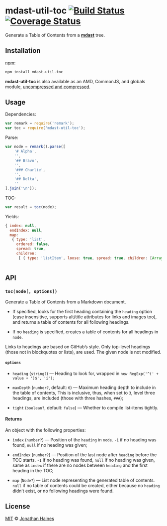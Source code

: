 # mdast-util-toc [![Build Status][build-badge]][build-status] [![Coverage Status][coverage-badge]][coverage-status]

Generate a Table of Contents from a [**mdast**][mdast] tree.

## Installation

[npm][]:

```bash
npm install mdast-util-toc
```

**mdast-util-toc** is also available as an AMD, CommonJS, and globals
module, [uncompressed and compressed][releases].

## Usage

Dependencies:

```javascript
var remark = require('remark');
var toc = require('mdast-util-toc');

```

Parse:

```javascript
var node = remark().parse([
    '# Alpha',
    '',
    '## Bravo',
    '',
    '### Charlie',
    '',
    '## Delta',
    ''
].join('\n'));

```

TOC:

```javascript
var result = toc(node);

```

Yields:

```js
{ index: null,
  endIndex: null,
  map: 
   { type: 'list',
     ordered: false,
     spread: true,
     children: 
      [ { type: 'listItem', loose: true, spread: true, children: [Array] } ] } }
```

```javascript

```

## API

### `toc(node[, options])`

Generate a Table of Contents from a Markdown document.

*   If specified, looks for the first heading containing the `heading`
    option (case insensitive, supports alt/title attributes for links
    and images too), and returns a table of contents for all following
    headings.

*   If no `heading` is specified, creates a table of contents for all
    headings in `node`.

Links to headings are based on GitHub’s style.  Only top-level headings
(those not in blockquotes or lists), are used.  The given node is not
modified.

#### `options`

*   `heading` (`string?`)
    — Heading to look for, wrapped in `new RegExp('^(' + value + ')$', 'i');`

*   `maxDepth` (`number?`, default: `6`)
    — Maximum heading depth to include in the table of contents,
    This is inclusive, thus, when set to `3`, level three headings,
    are included (those with three hashes, `###`);

*   `tight` (`boolean?`, default: `false`)
    — Whether to compile list-items tightly.

#### Returns

An object with the following properties:

*   `index` (`number?`)
    — Position of the `heading` in `node`.  `-1` if no heading
    was found, `null` if no heading was given;

*   `endIndex` (`number?`)
    — Position of the last node after `heading` before the TOC starts.
    `-1` if no heading was found, `null` if no heading was given,
    same as `index` if there are no nodes between `heading` and the
    first heading in the TOC;

*   `map` (`Node?`)
    — List node representing the generated table of contents.
    `null` if no table of contents could be created, either because
    no `heading` didn’t exist, or no following headings were found.

## License

[MIT][license] © [Jonathan Haines][author]

<!-- Definitions -->

[build-badge]: https://img.shields.io/travis/BarryThePenguin/mdast-util-toc.svg

[build-status]: https://travis-ci.org/BarryThePenguin/mdast-util-toc

[coverage-badge]: https://img.shields.io/codecov/c/github/BarryThePenguin/mdast-util-toc.svg

[coverage-status]: https://codecov.io/github/BarryThePenguin/mdast-util-toc

[releases]: https://github.com/BarryThePenguin/mdast-util-toc/releases

[license]: LICENSE

[author]: http://barrythepenguin.github.io

[npm]: https://docs.npmjs.com/cli/install

[mdast]: https://github.com/wooorm/mdast
